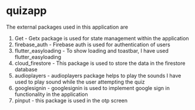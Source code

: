 # quizapp

The external packages used in this application are 
1) Get - Getx package is used for state management within the application
2) firebase_auth - Firebase auth is used for authentication of users
3) flutter_easyloading - To show loading and toastbar, I have used flutter_easyloading
4) cloud_firestore - This package is used to store the data in the firestore database
5) audioplayers - audioplayers package helps to play the sounds I have used to play sound while the user attempting the quiz
6) googlesignin - googlesignin is used to implement google sign in functionality in the application
7) pinput - this package is used in the otp screen
